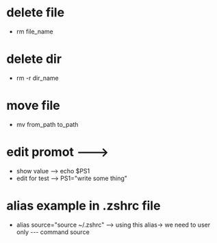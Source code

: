 # delete file

- rm file_name

# delete dir

- rm -r dir_name

# move file

- mv from_path to_path

# edit promot --->

- show value --> echo $PS1
- edit for test --> PS1="write some thing"

# alias example in .zshrc file

- alias source="source ~/.zshrc" --> using this alias-> we need to user only  --- command source
